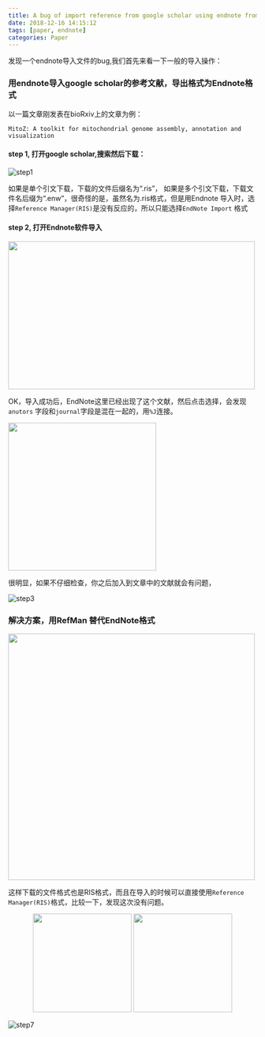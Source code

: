 ```yaml
---
title: A bug of import reference from google scholar using endnote fromat
date: 2018-12-16 14:15:12
tags: [paper, endnote]
categories: Paper
---
```

发现一个endnote导入文件的bug,我们首先来看一下一般的导入操作：

### 用endnote导入google scholar的参考文献，导出格式为Endnote格式
以一篇文章刚发表在bioRxiv上的文章为例：

```text
MitoZ: A toolkit for mitochondrial genome assembly, annotation and visualization
```
<!-- more -->

#### step 1, 打开google scholar,搜索然后下载：

![step1](https://comery-1258590047.cos.ap-guangzhou.myqcloud.com/20181216/endnote_googlescholar.png)

如果是单个引文下载，下载的文件后缀名为“.ris”， 如果是多个引文下载，下载文件名后缀为“.enw”，很奇怪的是，虽然名为.ris格式，但是用Endnote 导入时，选择```Reference Manager(RIS)```是没有反应的，所以只能选择```EndNote Import``` 格式


#### step 2, 打开Endnote软件导入

<img src="https://comery-1258590047.cos.ap-guangzhou.myqcloud.com/20181216/endnote_googlescholar1.png" height="300" width="500" >

OK，导入成功后，EndNote这里已经出现了这个文献，然后点击选择，会发现 ```anutors``` 字段和```journal```字段是混在一起的，用```%J```连接。

<img src="https://comery-1258590047.cos.ap-guangzhou.myqcloud.com/20181216/endnote_googlescholar11.png" height="300" width="300" >

很明显，如果不仔细检查，你之后加入到文章中的文献就会有问题，

![step3](https://comery-1258590047.cos.ap-guangzhou.myqcloud.com/20181216/endnote_googlescholar2.png)

### 解决方案，用RefMan 替代EndNote格式

<img src="https://comery-1258590047.cos.ap-guangzhou.myqcloud.com/20181216/endnote_googlescholar3.png" height="500" width="500" >

这样下载的文件格式也是RIS格式，而且在导入的时候可以直接使用```Reference Manager(RIS)```格式，比较一下，发现这次没有问题。

<div align="center">

<img src="https://comery-1258590047.cos.ap-guangzhou.myqcloud.com/20181216/endnote_googlescholar6.png" height="200" width="200" >

<img src="https://comery-1258590047.cos.ap-guangzhou.myqcloud.com/20181216/endnote_googlescholar7.png" height="200" width="200" >

</div>

![step7](https://comery-1258590047.cos.ap-guangzhou.myqcloud.com/20181216/endnote_googlescholar5.png)
